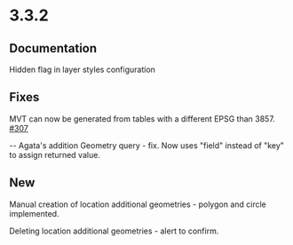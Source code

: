 # 3.3.2

## Documentation

Hidden flag in layer styles configuration

## Fixes

MVT can now be generated from tables with a different EPSG than 3857. [#307](https://github.com/GEOLYTIX/xyz/issues/307)

-- Agata's addition
Geometry query - fix. Now uses "field" instead of "key" to assign returned value.

## New

Manual creation of location additional geometries - polygon and circle implemented.

Deleting location additional geometries - alert to confirm.